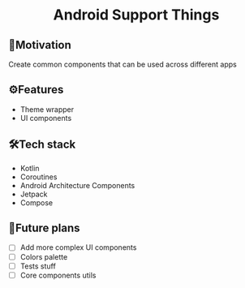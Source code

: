 <h1 align="center" id="title">Android Support Things</h1>

<h2>💪Motivation</h2>
Create common components that can be used across different apps

<h2>⚙️Features</h2>

- Theme wrapper
- UI components

<h2>🛠️Tech stack</h2>

- Kotlin
- Coroutines
- Android Architecture Components
- Jetpack
- Compose

<h2>🔮Future plans</h2>

- [ ] Add more complex UI components
- [ ] Colors palette
- [ ] Tests stuff
- [ ] Core components utils
